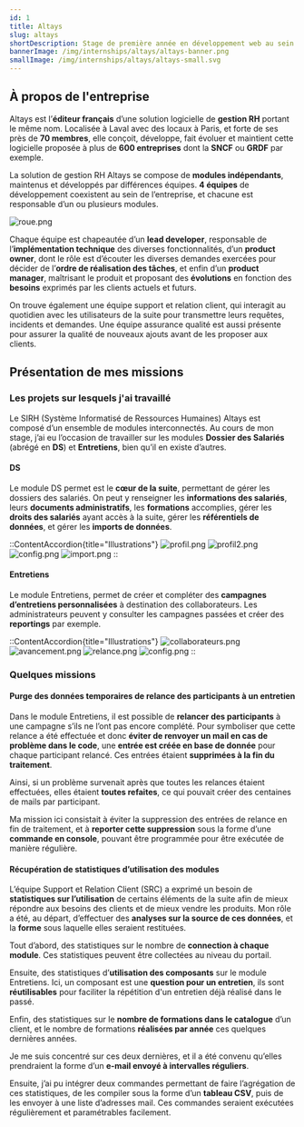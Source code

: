 ```yaml
---
id: 1
title: Altays
slug: altays
shortDescription: Stage de première année en développement web au sein de l'entreprise Altays, spécialisée dans le développement d'une suite de gestion RH en SaaS.
bannerImage: /img/internships/altays/altays-banner.png
smallImage: /img/internships/altays/altays-small.svg
---
```


## À propos de l'entreprise

Altays est l’**éditeur français** d’une solution logicielle de **gestion RH** portant le même nom. Localisée à Laval avec des locaux à Paris, et forte de ses près de **70 membres**, 
elle conçoit, développe, fait évoluer et maintient cette logicielle proposée à plus de **600 entreprises** dont la **SNCF** ou **GRDF** par exemple.

La solution de gestion RH Altays se compose de **modules indépendants**, maintenus et développés par différences équipes. 
**4 équipes** de développement coexistent au sein de l’entreprise, et chacune est responsable d’un ou plusieurs modules.

![roue.png](/img/internships/altays/roue.png)

Chaque équipe est chapeautée d’un **lead developer**, responsable de l’**implémentation technique** des diverses fonctionnalités, 
d’un **product owner**, dont le rôle est d’écouter les diverses demandes exercées pour décider de l’**ordre de réalisation des tâches**,
et enfin d’un **product manager**, maîtrisant le produit et proposant des **évolutions** en fonction des **besoins** exprimés par les clients actuels et futurs.

On trouve également une équipe support et relation client, qui interagit au quotidien avec les utilisateurs de la suite pour transmettre leurs requêtes, incidents et demandes. 
Une équipe assurance qualité est aussi présente pour assurer la qualité de nouveaux ajouts avant de les proposer aux clients.

## Présentation de mes missions

### Les projets sur lesquels j'ai travaillé

Le SIRH (Système Informatisé de Ressources Humaines) Altays est composé d’un ensemble de modules interconnectés. 
Au cours de mon stage, j’ai eu l’occasion de travailler sur les modules **Dossier des Salariés** (abrégé en **DS**) et **Entretiens**, bien qu’il en existe d’autres.

#### DS

Le module DS permet est le **cœur de la suite**, permettant de gérer les dossiers des salariés. On peut y renseigner les **informations des salariés**, 
leurs **documents administratifs**, les **formations** accomplies, gérer les **droits des salariés** ayant accès à la suite, gérer les **référentiels de données**, 
et gérer les **imports de données**.

::ContentAccordion{title="Illustrations"}
![profil.png](/img/internships/altays/ds/profil.png)
![profil2.png](/img/internships/altays/ds/profil2.png)
![config.png](/img/internships/altays/ds/config.png)
![import.png](/img/internships/altays/ds/import.png)
::

#### Entretiens

Le module Entretiens, permet de créer et compléter des **campagnes d’entretiens personnalisées** à destination des collaborateurs. 
Les administrateurs peuvent y consulter les campagnes passées et créer des **reportings** par exemple.

::ContentAccordion{title="Illustrations"}
![collaborateurs.png](/img/internships/altays/entretiens/collaborateurs.png)
![avancement.png](/img/internships/altays/entretiens/avancement.png)
![relance.png](/img/internships/altays/entretiens/relance.png)
![config.png](/img/internships/altays/entretiens/config.png)
::

### Quelques missions

#### Purge des données temporaires de relance des participants à un entretien

Dans le module Entretiens, il est possible de **relancer des participants** à une campagne s’ils ne l’ont pas encore complété. 
Pour symboliser que cette relance a été effectuée et donc **éviter de renvoyer un mail en cas de problème dans le code**, 
une **entrée est créée en base de donnée** pour chaque participant relancé. Ces entrées étaient **supprimées à la fin du traitement**.

Ainsi, si un problème survenait après que toutes les relances étaient effectuées, elles étaient **toutes refaites**, ce qui pouvait créer des centaines de mails par participant.

Ma mission ici consistait à éviter la suppression des entrées de relance en fin de traitement, et à **reporter cette suppression** sous la forme d’une **commande en console**, 
pouvant être programmée pour être exécutée de manière régulière.

#### Récupération de statistiques d’utilisation des modules

L’équipe Support et Relation Client (SRC) a exprimé un besoin de **statistiques sur l’utilisation** de certains éléments de la suite 
afin de mieux répondre aux besoins des clients et de mieux vendre les produits. 
Mon rôle a été, au départ, d’effectuer des **analyses sur la source de ces données**, et la **forme** sous laquelle elles seraient restituées.

Tout d’abord, des statistiques sur le nombre de **connection à chaque module**. Ces statistiques peuvent être collectées au niveau du portail.

Ensuite, des statistiques d’**utilisation des composants** sur le module Entretiens. Ici, un composant est une **question pour un entretien**, ils sont **réutilisables** pour faciliter
la répétition d'un entretien déjà réalisé dans le passé.

Enfin, des statistiques sur le **nombre de formations dans le catalogue** d’un client, et le nombre de formations **réalisées par année** ces quelques dernières années.

Je me suis concentré sur ces deux dernières, et il a été convenu qu’elles prendraient la forme d’un **e-mail envoyé à intervalles réguliers**.

Ensuite, j’ai pu intégrer deux commandes permettant de faire l’agrégation de ces statistiques, de les compiler sous la forme d’un **tableau CSV**, puis de les envoyer à une liste d’adresses mail.
Ces commandes seraient exécutées régulièrement et paramétrables facilement.